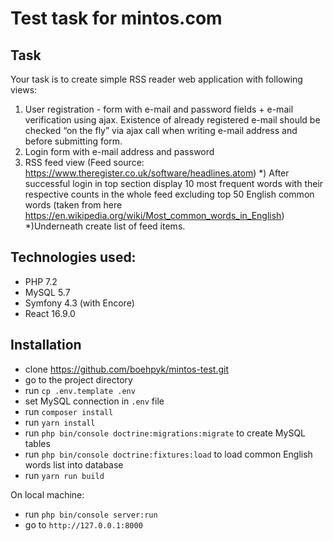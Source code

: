 # Test task for mintos.com

## Task

Your task is to create simple RSS reader web application with following views:
1) User registration - form with e-mail and password fields + e-mail verification using ajax.
Existence of already registered e-mail should be checked “on the fly” via ajax call when writing e-mail address and before submitting form.
2) Login form with e-mail address and password
3) RSS feed view (Feed source: ​https://www.theregister.co.uk/software/headlines.atom​)
*) After successful login in top section display 10 most frequent words with their respective counts in the whole feed excluding top 50 English common words (taken from here https://en.wikipedia.org/wiki/Most_common_words_in_English​)
*)Underneath create list of feed items. 

## Technologies used:
* PHP 7.2
* MySQL 5.7
* Symfony 4.3 (with Encore)
* React 16.9.0

## Installation
* clone https://github.com/boehpyk/mintos-test.git
* go to the project directory
* run `cp .env.template .env`
* set MySQL connection in `.env` file 
* run `composer install`
* run `yarn install`
* run `php bin/console doctrine:migrations:migrate` to create MySQL tables
* run `php bin/console doctrine:fixtures:load` to load common English words list into database
* run `yarn run build`

On local machine:

* run `php bin/console server:run` 
* go to `http://127.0.0.1:8000`


